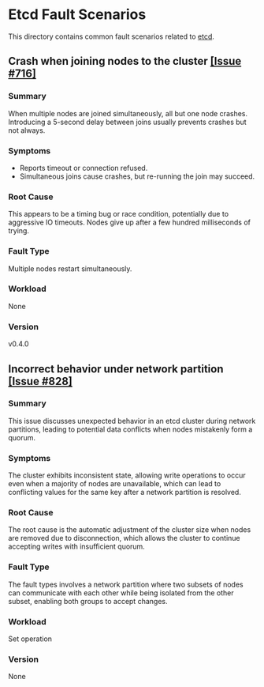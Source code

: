# Etcd Fault Scenarios

This directory contains common fault scenarios related to [etcd](https://github.com/etcd-io/etcd).

## Crash when joining nodes to the cluster [[Issue #716]](https://github.com/etcd-io/etcd/issues/716)

### Summary
When multiple nodes are joined simultaneously, all but one node crashes. Introducing a 5-second delay between joins usually prevents crashes but not always.

### Symptoms

* Reports timeout or connection refused.
* Simultaneous joins cause crashes, but re-running the join may succeed.

### Root Cause

This appears to be a timing bug or race condition, potentially due to aggressive IO timeouts. Nodes give up after a few hundred milliseconds of trying.

### Fault Type

Multiple nodes restart simultaneously.


### Workload

None

### Version

v0.4.0


## Incorrect behavior under network partition [[Issue #828]](https://github.com/etcd-io/etcd/issues/828)

### Summary  

This issue discusses unexpected behavior in an etcd cluster during network partitions, leading to potential data conflicts when nodes mistakenly form a quorum.



### Symptoms  

The cluster exhibits inconsistent state, allowing write operations to occur even when a majority of nodes are unavailable, which can lead to conflicting values for the same key after a network partition is resolved.

### Root Cause

The root cause is the automatic adjustment of the cluster size when nodes are removed due to disconnection, which allows the cluster to continue accepting writes with insufficient quorum.

### Fault Type

The fault types involves a network partition where two subsets of nodes can communicate with each other while being isolated from the other subset, enabling both groups to accept changes.


### Workload

Set operation

### Version

None